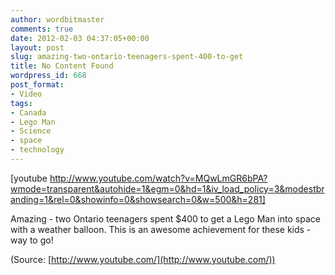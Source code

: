 ```yaml
---
author: wordbitmaster
comments: true
date: 2012-02-03 04:37:05+00:00
layout: post
slug: amazing-two-ontario-teenagers-spent-400-to-get
title: No Content Found
wordpress_id: 668
post_format:
- Video
tags:
- Canada
- Lego Man
- Science
- space
- technology
---
```


[youtube http://www.youtube.com/watch?v=MQwLmGR6bPA?wmode=transparent&autohide=1&egm=0&hd=1&iv_load_policy=3&modestbranding=1&rel=0&showinfo=0&showsearch=0&w=500&h=281]


Amazing - two Ontario teenagers spent $400 to get a Lego Man into space with a weather balloon. This is an awesome achievement for these kids - way to go!

(Source: [http://www.youtube.com/](http://www.youtube.com/))
